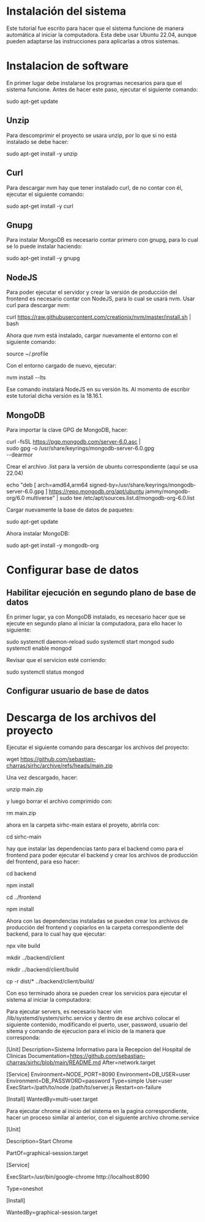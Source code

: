 # Instalación del sistema

Este tutorial fue escrito para hacer que el sistema funcione de manera automática al iniciar la computadora. Esta debe usar Ubuntu 22.04, aunque pueden adaptarse las instrucciones para aplicarlas a otros sistemas.

# Instalacion de software

En primer lugar debe instalarse los programas necesarios para que el sistema funcione. Antes de hacer este paso, ejecutar el siguiente comando:

sudo apt-get update

## Unzip

Para descomprimir el proyecto se usara unzip, por lo que si no está instalado se debe hacer:

sudo apt-get install -y unzip

## Curl

Para descargar nvm hay que tener instalado curl, de no contar con él, ejecutar el siguiente comando:

sudo apt-get install -y curl

## Gnupg

Para instalar MongoDB es necesario contar primero con gnupg, para lo cual se lo puede instalar haciendo:

sudo apt-get install -y gnupg

## NodeJS

Para poder ejecutar el servidor y crear la versión de producción del frontend es necesario contar con NodeJS, para lo cual se usará nvm. Usar curl para descargar nvm:

curl https://raw.githubusercontent.com/creationix/nvm/master/install.sh | bash

Ahora que nvm está instalado, cargar nuevamente el entorno con el siguiente comando:

source ~/.profile

Con el entorno cargado de nuevo, ejecutar:

nvm install --lts

Ese comando instalará NodeJS en su versión lts. Al momento de escribir este tutorial dicha versión es la 18.16.1.

## MongoDB

Para importar la clave GPG de MongoDB, hacer:

curl -fsSL https://pgp.mongodb.com/server-6.0.asc | \
   sudo gpg -o /usr/share/keyrings/mongodb-server-6.0.gpg \
   --dearmor

Crear el archivo .list para la versión de ubuntu correspondiente (aquí se usa 22.04)

echo "deb [ arch=amd64,arm64 signed-by=/usr/share/keyrings/mongodb-server-6.0.gpg ] https://repo.mongodb.org/apt/ubuntu jammy/mongodb-org/6.0 multiverse" | sudo tee /etc/apt/sources.list.d/mongodb-org-6.0.list

Cargar nuevamente la base de datos de paquetes:

sudo apt-get update

Ahora instalar MongoDB:

sudo apt-get install -y mongodb-org

# Configurar base de datos

## Habilitar ejecución en segundo plano de base de datos

En primer lugar, ya con MongoDB instalado, es necesario hacer que se ejecute en segundo plano al iniciar la computadora, para ello hacer lo siguiente:

sudo systemctl daemon-reload
sudo systemctl start mongod
sudo systemctl enable mongod

Revisar que el servicion esté corriendo:

sudo systemctl status mongod

## Configurar usuario de base de datos



# Descarga de los archivos del proyecto

Ejecutar el siguiente comando para descargar los archivos del proyecto:

wget https://github.com/sebastian-charras/sirhc/archive/refs/heads/main.zip

Una vez descargado, hacer:

unzip main.zip

y luego borrar el archivo comprimido con:

rm main.zip

ahora en la carpeta sirhc-main estara el proyeto, abrirla con:

cd sirhc-main

hay que instalar las dependencias tanto para el backend como para el frontend para poder ejecutar el backend y crear los archivos de producción del frontend, para eso hacer:

cd backend

npm install

cd ../frontend

npm install

Ahora con las dependencias instaladas se pueden crear los archivos de producción del frontend y copiarlos en la carpeta correspondiente del backend, para lo cual hay que ejecutar:

npx vite build

mkdir ../backend/client

mkdir ../backend/client/build

cp -r dist/* ../backend/client/build/

Con eso terminado ahora se pueden crear los servicios para ejecutar el sistema al iniciar la computadora:

Para ejecutar servers, es necesario hacer vim /lib/systemd/system/sirhc.service y dentro de ese archivo colocar el siguiente contenido, modificando el puerto, user, password, usuario del sitema y comando de ejecucion para el inicio de la manera que corresponda:

[Unit]
Description=Sistema Informativo para la Recepcion del Hospital de Clinicas
Documentation=https://github.com/sebastian-charras/sirhc/blob/main/README.md
After=network.target

[Service]
Environment=NODE_PORT=8090
Environment=DB_USER=user
Environment=DB_PASSWORD=password
Type=simple
User=user
ExecStart=/path/to/node /path/to/server.js
Restart=on-failure

[Install]
WantedBy=multi-user.target



Para ejecutar chrome al inicio del sistema en la pagina correspondiente, hacer un proceso similar al anterior, con el siguiente archivo chrome.service

[Unit]

Description=Start Chrome

PartOf=graphical-session.target



[Service]

ExecStart=/usr/bin/google-chrome http://localhost:8090

Type=oneshot



[Install]

WantedBy=graphical-session.target